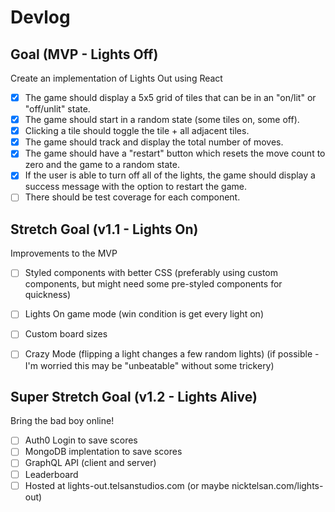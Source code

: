 # Devlog

## Goal (MVP - Lights Off)
Create an implementation of Lights Out using React
- [X] The game should display a 5x5 grid of tiles that can be in an "on/lit" or "off/unlit" state.
- [X] The game should start in a random state (some tiles on, some off).
- [X] Clicking a tile should toggle the tile + all adjacent tiles.
- [X] The game should track and display the total number of moves.
- [X] The game should have a "restart" button which resets the move count to zero and the game to a random state.
- [X] If the user is able to turn off all of the lights, the game should display a success message with the option to restart the game.
- [ ] There should be test coverage for each component.

## Stretch Goal (v1.1 - Lights On)
Improvements to the MVP
- [ ] Styled components with better CSS (preferably using custom components, but might need some pre-styled components for quickness)
- [ ] Lights On game mode (win condition is get every light on)
- [ ] Custom board sizes
- [ ] Crazy Mode (flipping a light changes a few random lights) (if possible - I'm worried this may be "unbeatable" without some trickery)


## Super Stretch Goal (v1.2 - Lights Alive)
Bring the bad boy online!
- [ ] Auth0 Login to save scores
- [ ] MongoDB implentation to save scores
- [ ] GraphQL API (client and server)
- [ ] Leaderboard
- [ ] Hosted at lights-out.telsanstudios.com (or maybe nicktelsan.com/lights-out)